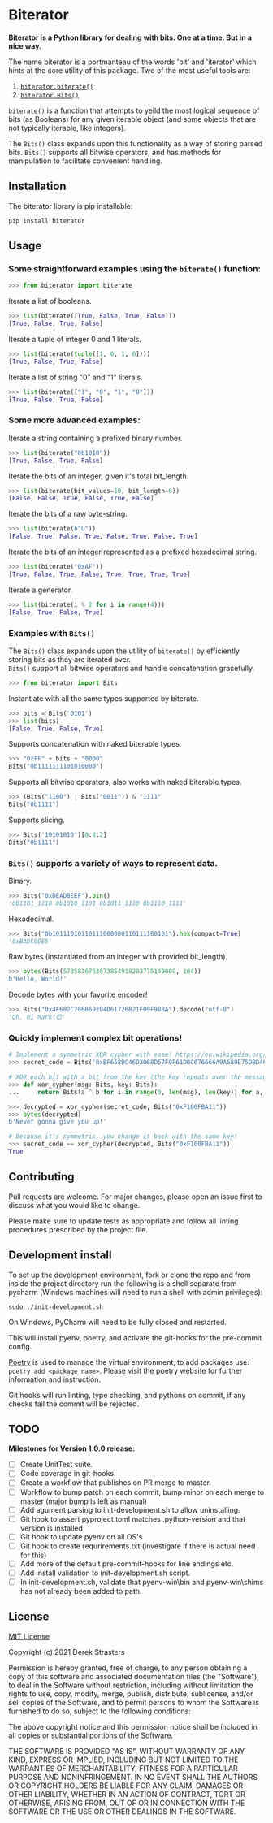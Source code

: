 # Biterator

__Biterator is a Python library for dealing with bits. One at a time. But in a nice way.__

The name biterator is a portmanteau of the words 'bit' and 'iterator' which hints at the core utility of this package.
Two of the most useful tools are:

1. [`biterator.biterate()`](biterator/_biterators.py)
2. [`biterator.Bits()`](biterator/_bits.py)

`biterate()` is a function that attempts to yeild the most logical sequence of bits (as Booleans) for any given iterable
object (and some objects that are not typically iterable, like integers).

The `Bits()` class expands upon this functionality as a way of storing parsed bits. `Bits()` supports all bitwise
operators, and has methods for manipulation to facilitate convenient handling.

## Installation

The biterator library is pip installable:

```shell
pip install biterator
```

## Usage

### Some straightforward examples using the `biterate()` function:

```python
>>> from biterator import biterate
```

Iterate a list of booleans.

```python
>>> list(biterate([True, False, True, False]))
[True, False, True, False]
```

Iterate a tuple of integer 0 and 1 literals.

```python
>>> list(biterate(tuple([1, 0, 1, 0])))
[True, False, True, False]
```

Iterate a list of string "0" and "1" literals.

```python
>>> list(biterate(["1", "0", "1", "0"]))
[True, False, True, False]
```

### Some more advanced examples:

Iterate a string containing a prefixed binary number.

```python
>>> list(biterate("0b1010"))
[True, False, True, False]
```

Iterate the bits of an integer, given it's total bit_length.

```python
>>> list(biterate(bit_values=10, bit_length=6))
[False, False, True, False, True, False]
```

Iterate the bits of a raw byte-string.

```python
>>> list(biterate(b"U"))
[False, True, False, True, False, True, False, True]
```

Iterate the bits of an integer represented as a prefixed hexadecimal string.

```python
>>> list(biterate("0xAF"))
[True, False, True, False, True, True, True, True]
```

Iterate a generator.

```python
>>> list(biterate(i % 2 for i in range(4)))
[False, True, False, True]
```

### Examples with `Bits()`

The `Bits()` class expands upon the utility of `biterate()` by efficiently storing bits as they are iterated over.  
`Bits()` support all bitwise operators and handle concatenation gracefully.

```python
>>> from biterator import Bits
```

Instantiate with all the same types supported by biterate.

```python
>>> bits = Bits('0101')
>>> list(bits)
[False, True, False, True]
```

Supports concatenation with naked biterable types.

```python
>>> "0xFF" + bits + "0000"
Bits("0b1111111101010000")
```

Supports all bitwise operators, also works with naked biterable types.

```python
>>> (Bits("1100") | Bits("0011")) & "1111"
Bits("0b1111")
```

Supports slicing.

```python
>>> Bits('10101010')[0:8:2]
Bits("0b1111")
```

### `Bits()` supports a variety of ways to represent data.

Binary.

```python
>>> Bits("0xDEADBEEF").bin()
'0b1101_1110 0b1010_1101 0b1011_1110 0b1110_1111'
```

Hexadecimal.

```python
>>> Bits("0b10111010110111000000110111100101").hex(compact=True)
'0xBADC0DE5'
```

Raw bytes (instantiated from an integer with provided bit_length).

```python
>>> bytes(Bits(5735816763073854918203775149089, 104))
b'Hello, World!'
```

Decode bytes with your favorite encoder!

```python
>>> Bits("0x4F682C206869204D61726B21F09F988A").decode("utf-8")
'Oh, hi Mark!😊'
```

### Quickly implement complex bit operations!

```python
# Implement a symmetric XOR cypher with ease! https://en.wikipedia.org/wiki/XOR_cipher
>>> secret_code = Bits('0xBF658DC46D3068D57F9F61DBC676666A9A689E75DBD46F31')

# XOR each bit with a bit from the key (the key repeats over the message)
>>> def xor_cypher(msg: Bits, key: Bits):
...     return Bits(a ^ b for i in range(0, len(msg), len(key)) for a, b in zip(msg[i : i+len(key)], key))

>>> decrypted = xor_cypher(secret_code, Bits("0xF100FBA11"))
>>> bytes(decrypted)
b'Never gonna give you up!'

# Because it's symmetric, you change it back with the same key!
>>> secret_code == xor_cypher(decrypted, Bits("0xF100FBA11"))
True
```

## Contributing

Pull requests are welcome. For major changes, please open an issue first to discuss what you would like to change.

Please make sure to update tests as appropriate and follow all linting procedures prescribed by the project file.

## Development install

To set up the development environment, fork or clone the repo and from inside the project directory run the following is
a shell separate from pycharm (Windows machines will need to run a shell with admin privileges):

```shell
sudo ./init-development.sh
```

On Windows, PyCharm will need to be fully closed and restarted.

This will install pyenv, poetry, and activate the git-hooks for the pre-commit config.

[Poetry](https://python-poetry.org/docs/master/) is used to manage the virtual environment, to add packages use:
`poetry add <package_name>`. Please visit the poetry website for further information and instruction.

Git hooks will run linting, type checking, and pythons on commit, if any checks fail the commit will be rejected.

## TODO

__Milestones for Version 1.0.0 release:__

- [ ] Create UnitTest suite.
- [ ] Code coverage in git-hooks.
- [ ] Create a workflow that publishes on PR merge to master.
- [ ] Workflow to bump patch on each commit, bump minor on each merge to master (major bump is left as manual)
- [ ] Add agument parsing to init-development.sh to allow uninstalling.
- [ ] Git hook to assert pyproject.toml matches .python-version and that version is installed
- [ ] Git hook to update pyenv on all OS's
- [ ] Git hook to create requrirements.txt (investigate if there is actual need for this)
- [ ] Add more of the default pre-commit-hooks for line endings etc.
- [ ] Add install validation to init-development.sh script.
- [ ] In init-development.sh, validate that pyenv-win\bin and pyenv-win\shims has not already been added to path.

## License

[MIT License](https://choosealicense.com/licenses/mit/)

Copyright (c) 2021 Derek Strasters

Permission is hereby granted, free of charge, to any person obtaining a copy of this software and associated
documentation files (the "Software"), to deal in the Software without restriction, including without limitation the
rights to use, copy, modify, merge, publish, distribute, sublicense, and/or sell copies of the Software, and to permit
persons to whom the Software is furnished to do so, subject to the following conditions:

The above copyright notice and this permission notice shall be included in all copies or substantial portions of the
Software.

THE SOFTWARE IS PROVIDED "AS IS", WITHOUT WARRANTY OF ANY KIND, EXPRESS OR IMPLIED, INCLUDING BUT NOT LIMITED TO THE
WARRANTIES OF MERCHANTABILITY, FITNESS FOR A PARTICULAR PURPOSE AND NONINFRINGEMENT. IN NO EVENT SHALL THE AUTHORS OR
COPYRIGHT HOLDERS BE LIABLE FOR ANY CLAIM, DAMAGES OR OTHER LIABILITY, WHETHER IN AN ACTION OF CONTRACT, TORT OR
OTHERWISE, ARISING FROM, OUT OF OR IN CONNECTION WITH THE SOFTWARE OR THE USE OR OTHER DEALINGS IN THE SOFTWARE.